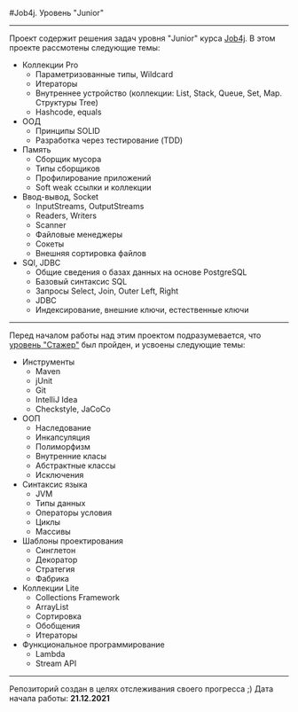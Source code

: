 #Job4j. Уровень "Junior"
___
Проект содержит решения задач уровня "Junior" курса [Job4j](https://job4j.ru/).
В этом проекте рассмотены следующие темы:

- Коллекции Pro
   - Параметризованные типы, Wildcard
   - Итераторы
   - Внутреннее устройство (коллекции: List, Stack, Queue, Set, Map. Структуры Tree)
   - Hashcode, equals
- ООД
   - Принципы SOLID
   - Разработка через тестирование (TDD)
- Память
   - Cборщик мусора
   - Типы сборщиков
   - Профилирование приложений
   - Soft weak ссылки и коллекции
- Ввод-вывод, Socket
  - InputStreams, OutputStreams
  - Readers, Writers
  - Scanner
  - Файловые менеджеры
  - Сокеты
  - Внешняя сортировка файлов
- SQl, JDBC
   - Общие сведения о базах данных на основе PostgreSQL
   - Базовый синтаксис SQL
   - Запросы Select, Join, Outer Left, Right
   - JDBC
   - Индексирование, внешние ключи, естественные ключи
---
   Перед началом работы над этим проектом подразумевается, что [уровень "Стажер"](https://github.com/applejesos/job4j_elementary) был пройден, и усвоены следующие темы:
- Инструменты
   - Maven
   - jUnit
   - Git
   - IntelliJ Idea
   - Сheckstyle, JaCoCo
- ООП
   - Наследование
   - Инкапсуляция
   - Полиморфизм
   - Внутренние класы
   - Абстрактные классы
   - Исключения
- Синтаксис языка
   - JVM
   - Типы данных
   - Операторы условия
   - Циклы
   - Массивы
- Шаблоны проектирования
   - Синглетон
   - Декоратор
   - Стратегия
   - Фабрика
- Коллекции Lite
   - Collections Framework
   - ArrayList
   - Сортировка
   - Обобщения
   - Итераторы
- Функциональное программирование
   - Lambda
   - Stream API
---
   Репозиторий создан в целях отслеживания своего прогресса ;) Дата начала работы: **21.12.2021**

   

